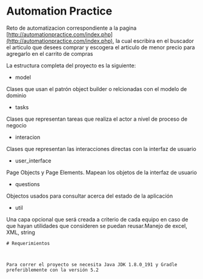 # Automation Practice

Reto de automatizacion correspondiente a la pagina [http://automationpractice.com/index.php](http://automationpractice.com/index.php), la cual escribira en el buscador el articulo que desees comprar y escogera el articulo de menor precio para agregarlo en el carrito de compras 

La estructura completa del proyecto es la siguiente:

+ model

Clases que usan el patrón object builder o relcionadas con el modelo de dominio

+ tasks

Clases que representan tareas que realiza el actor a nivel de proceso de negocio

+ interacion

Clases que representan las interacciones directas con la interfaz de usuario

+ user_interface

Page Objects y Page Elements. Mapean los objetos de la interfaz de usuario

+ questions

Objectos usados para consultar acerca del estado de la aplicación

+ util

Una capa opcional que será creada a criterio de cada equipo en caso de que hayan utilidades que consideren se puedan reusar.Manejo de excel, XML, string

````
# Requerimientos

  

Para correr el proyecto se necesita Java JDK 1.8.0_191 y Gradle preferiblemente con la versión 5.2
